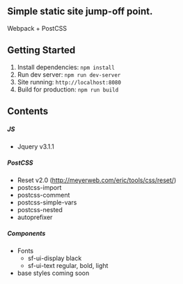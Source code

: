 ## Simple static site jump-off point.
Webpack + PostCSS

## Getting Started
  1. Install dependencies:
    `npm install`
  3. Run dev server:
    `npm run dev-server`
  4. Site running:
    `http://localhost:8080`
  5. Build for production:
    `npm run build`

## Contents
##### JS
  * Jquery v3.1.1

##### PostCSS
  * Reset v2.0 (http://meyerweb.com/eric/tools/css/reset/)
  * postcss-import
  * postcss-comment
  * postcss-simple-vars
  * postcss-nested
  * autoprefixer

##### Components
  * Fonts
    * sf-ui-display black
    * sf-ui-text regular, bold, light
  * base styles coming soon
